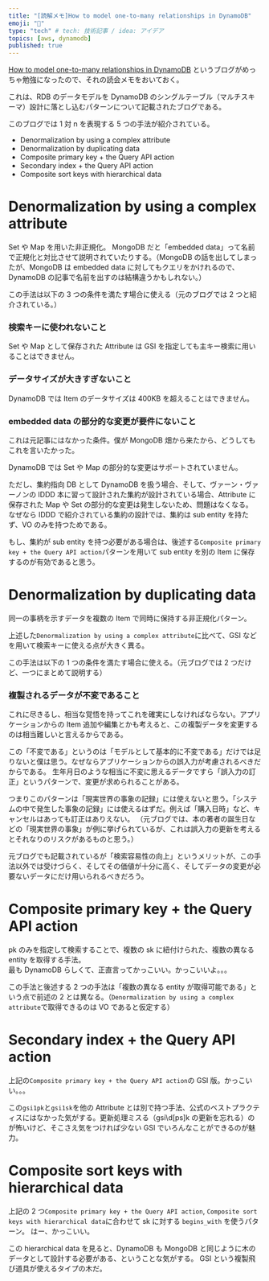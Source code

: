 ```yaml
---
title: "[読解メモ]How to model one-to-many relationships in DynamoDB"
emoji: "📝"
type: "tech" # tech: 技術記事 / idea: アイデア
topics: [aws, dynamodb]
published: true
---
```


[How to model one-to-many relationships in DynamoDB](https://www.alexdebrie.com/posts/dynamodb-one-to-many/) というブログがめっちゃ勉強になったので、それの読会メモをおいておく。

これは、RDB のデータモデルを DynamoDB のシングルテーブル（マルチスキーマ）設計に落とし込むパターンについて記載されたブログである。

このブログでは 1 対 n を表現する 5 つの手法が紹介されている。

- Denormalization by using a complex attribute
- Denormalization by duplicating data
- Composite primary key + the Query API action
- Secondary index + the Query API action
- Composite sort keys with hierarchical data

# Denormalization by using a complex attribute

Set や Map を用いた非正規化。
MongoDB だと「embedded data」って名前で正規化と対比させて説明されていたりする。（MongoDB の話を出してしまったが、MongoDB は embedded data に対してもクエリをかけれるので、DynamoDB の記事で名前を出すのは結構違うかもしれない。）

この手法は以下の 3 つの条件を満たす場合に使える（元のブログでは 2 つと紹介されている。）

### 検索キーに使われないこと

Set や Map として保存された Attribute は GSI を指定しても主キー検索に用いることはできません。

### データサイズが大きすぎないこと

DynamoDB では Item のデータサイズは 400KB を超えることはできません。

### embedded data の部分的な変更が要件にないこと

これは元記事にはなかった条件。僕が MongoDB 畑から来たから、どうしてもこれを言いたかった。

DynamoDB では Set や Map の部分的な変更はサポートされていません。

ただし、集約指向 DB として DynamoDB を扱う場合、そして、ヴァーン・ヴァーノンの IDDD 本に習って設計された集約が設計されている場合、Attribute に保存された Map や Set の部分的な変更は発生しないため、問題はなくなる。  
なぜなら IDDD で紹介されている集約の設計では、集約は sub entity を持たず、VO のみを持つためである。

もし、集約が sub entity を持つ必要がある場合は、後述する`Composite primary key + the Query API action`パターンを用いて sub entity を別の Item に保存するのが有効であると思う。

# Denormalization by duplicating data

同一の事柄を示すデータを複数の Item で同時に保持する非正規化パターン。

上述した`Denormalization by using a complex attribute`に比べて、GSI などを用いて検索キーに使える点が大きく異る。

この手法は以下の 1 つの条件を満たす場合に使える。（元ブログでは 2 つだけど、一つにまとめて説明する）

### 複製されるデータが不変であること

これに尽きるし、相当な覚悟を持ってこれを確実にしなければならない。アプリケーションからの Item 追加や編集とかも考えると、この複製データを変更するのは相当難しいと言えるからである。

この「不変である」というのは「モデルとして基本的に不変である」だけでは足りないと僕は思う。なぜならアプリケーションからの誤入力が考慮されるべきだからである。
生年月日のような相当に不変に思えるデータですら「誤入力の訂正」というパターンで、変更が求められることがある。

つまりこのパターンは「現実世界の事象の記録」には使えないと思う。「システムの中で発生した事象の記録」には使えるはずだ。例えば「購入日時」など、キャンセルはあっても訂正はありえない。
（元ブログでは、本の著者の誕生日などの「現実世界の事象」が例に挙げられているが、これは誤入力の更新を考えるとそれなりのリスクがあるものと思う。）

元ブログでも記載されているが「検索容易性の向上」というメリットが、この手法以外では受けづらく、そしてその価値が十分に高く、そしてデータの変更が必要ないデータにだけ用いられるべきだろう。

# Composite primary key + the Query API action

pk のみを指定して検索することで、複数の sk に紐付けられた、複数の異なる entity を取得する手法。  
最も DynamoDB らしくて、正直言ってかっこいい。かっこいいよ。。。

この手法と後述する 2 つの手法は「複数の異なる entity が取得可能である」という点で前述の 2 とは異なる。（`Denormalization by using a complex attribute`で取得できるのは VO であると仮定する）

# Secondary index + the Query API action

上記の`Composite primary key + the Query API action`の GSI 版。かっこいい。。。

この`gsi1pk`と`gsi1sk`を他の Attribute とは別で持つ手法、公式のベストプラクティスにはなかった気がする。更新処理ミスる（gsi\d[ps]k の更新を忘れる）のが怖いけど、そこさえ気をつければ少ない GSI でいろんなことができるのが魅力。

# Composite sort keys with hierarchical data

上記の 2 つ`Composite primary key + the Query API action`, `Composite sort keys with hierarchical data`に合わせて sk に対する `begins_with` を使うパターン。
はー、かっこいい。

この hierarchical data を見ると、DynamoDB も MongoDB と同じように木のデータとして設計する必要がある、ということな気がする。
GSI という複製飛び道具が使えるタイプの木だ。
